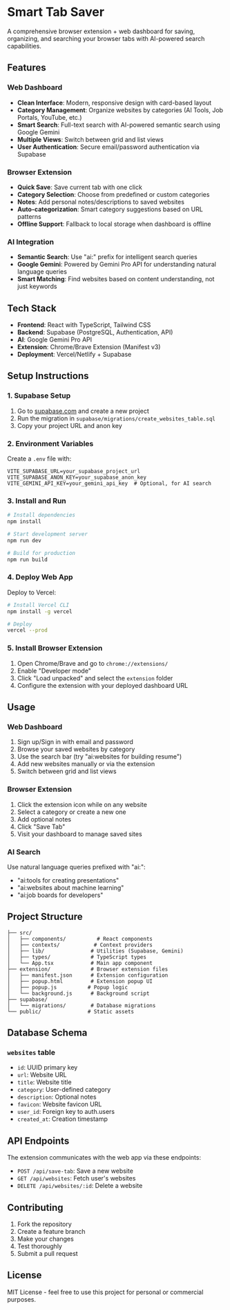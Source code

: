 # Smart Tab Saver

A comprehensive browser extension + web dashboard for saving, organizing, and searching your browser tabs with AI-powered search capabilities.

## Features

### Web Dashboard
- **Clean Interface**: Modern, responsive design with card-based layout
- **Category Management**: Organize websites by categories (AI Tools, Job Portals, YouTube, etc.)
- **Smart Search**: Full-text search with AI-powered semantic search using Google Gemini
- **Multiple Views**: Switch between grid and list views
- **User Authentication**: Secure email/password authentication via Supabase

### Browser Extension
- **Quick Save**: Save current tab with one click
- **Category Selection**: Choose from predefined or custom categories
- **Notes**: Add personal notes/descriptions to saved websites
- **Auto-categorization**: Smart category suggestions based on URL patterns
- **Offline Support**: Fallback to local storage when dashboard is offline

### AI Integration
- **Semantic Search**: Use "ai:" prefix for intelligent search queries
- **Google Gemini**: Powered by Gemini Pro API for understanding natural language queries
- **Smart Matching**: Find websites based on content understanding, not just keywords

## Tech Stack

- **Frontend**: React with TypeScript, Tailwind CSS
- **Backend**: Supabase (PostgreSQL, Authentication, API)
- **AI**: Google Gemini Pro API
- **Extension**: Chrome/Brave Extension (Manifest v3)
- **Deployment**: Vercel/Netlify + Supabase

## Setup Instructions

### 1. Supabase Setup
1. Go to [supabase.com](https://supabase.com) and create a new project
2. Run the migration in `supabase/migrations/create_websites_table.sql`
3. Copy your project URL and anon key

### 2. Environment Variables
Create a `.env` file with:
```env
VITE_SUPABASE_URL=your_supabase_project_url
VITE_SUPABASE_ANON_KEY=your_supabase_anon_key
VITE_GEMINI_API_KEY=your_gemini_api_key  # Optional, for AI search
```

### 3. Install and Run
```bash
# Install dependencies
npm install

# Start development server
npm run dev

# Build for production
npm run build
```

### 4. Deploy Web App
Deploy to Vercel:
```bash
# Install Vercel CLI
npm install -g vercel

# Deploy
vercel --prod
```

### 5. Install Browser Extension
1. Open Chrome/Brave and go to `chrome://extensions/`
2. Enable "Developer mode"
3. Click "Load unpacked" and select the `extension` folder
4. Configure the extension with your deployed dashboard URL

## Usage

### Web Dashboard
1. Sign up/Sign in with email and password
2. Browse your saved websites by category
3. Use the search bar (try "ai:websites for building resume")
4. Add new websites manually or via the extension
5. Switch between grid and list views

### Browser Extension
1. Click the extension icon while on any website
2. Select a category or create a new one
3. Add optional notes
4. Click "Save Tab"
5. Visit your dashboard to manage saved sites

### AI Search
Use natural language queries prefixed with "ai:":
- "ai:tools for creating presentations"
- "ai:websites about machine learning"
- "ai:job boards for developers"

## Project Structure

```
├── src/
│   ├── components/          # React components
│   ├── contexts/           # Context providers
│   ├── lib/               # Utilities (Supabase, Gemini)
│   ├── types/             # TypeScript types
│   └── App.tsx            # Main app component
├── extension/             # Browser extension files
│   ├── manifest.json      # Extension configuration
│   ├── popup.html         # Extension popup UI
│   ├── popup.js          # Popup logic
│   └── background.js      # Background script
├── supabase/
│   └── migrations/        # Database migrations
└── public/               # Static assets
```

## Database Schema

### `websites` table
- `id`: UUID primary key
- `url`: Website URL
- `title`: Website title
- `category`: User-defined category
- `description`: Optional notes
- `favicon`: Website favicon URL
- `user_id`: Foreign key to auth.users
- `created_at`: Creation timestamp

## API Endpoints

The extension communicates with the web app via these endpoints:
- `POST /api/save-tab`: Save a new website
- `GET /api/websites`: Fetch user's websites
- `DELETE /api/websites/:id`: Delete a website

## Contributing

1. Fork the repository
2. Create a feature branch
3. Make your changes
4. Test thoroughly
5. Submit a pull request

## License

MIT License - feel free to use this project for personal or commercial purposes.